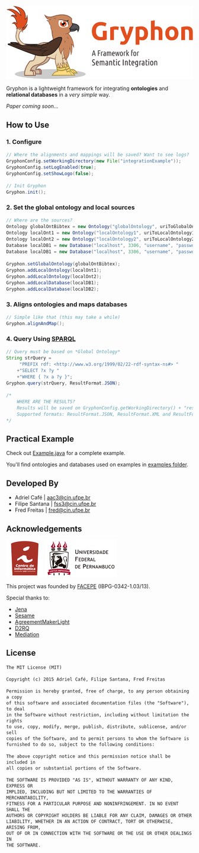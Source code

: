 ![](https://github.com/adrielcafe/GryphonFramework/raw/master/images/gryphon.png)

Gryphon is a lightweight framework for integrating **ontologies** and **relational databases** in a *very simple* way.

*Paper coming soon...*

## How to Use

### 1. Configure
```java
// Where the alignments and mappings will be saved? Want to see logs?
GryphonConfig.setWorkingDirectory(new File("integrationExample"));
GryphonConfig.setLogEnabled(true);
GryphonConfig.setShowLogo(false);

// Init Gryphon
Gryphon.init();
```

### 2. Set the global ontology and local sources
```java
// Where are the sources?
Ontology globalOntBibtex = new Ontology("globalOntology", uriToGlobalOntology);
Ontology localOnt1 = new Ontology("localOntology1", uriToLocalOntology1);
Ontology localOnt2 = new Ontology("localOntology2", uriToLocalOntology2);
Database localDB1 = new Database("localhost", 3306, "username", "password", "db1", Database.DBMS.MySQL);
Database localDB1 = new Database("localhost", 3306, "username", "password", "db2", Database.DBMS.PostgreSQL);

Gryphon.setGlobalOntology(globalOntBibtex);
Gryphon.addLocalOntology(localOnt1);
Gryphon.addLocalOntology(localOnt2);
Gryphon.addLocalDatabase(localDB1);
Gryphon.addLocalDatabase(localDB2);
```

### 3. Aligns ontologies and maps databases
```java
// Simple like that (this may take a while)
Gryphon.alignAndMap();
```

### 4. Query Using [SPARQL](http://www.w3.org/TR/sparql11-query/)
```java
// Query must be based on *Global Ontology*
String strQuery = 
	 "PREFIX rdf: <http://www.w3.org/1999/02/22-rdf-syntax-ns#> "
	+"SELECT ?x ?y "
	+"WHERE { ?x a ?y }";
Gryphon.query(strQuery, ResultFormat.JSON);

/*
	WHERE ARE THE RESULTS?
    Results will be saved on GryphonConfig.getWorkingDirectory() + "results/"
    Supported formats: ResultFormat.JSON, ResultFormat.XML and ResultFormat.CSV
*/
```


## Practical Example
Check out [Example.java](http://github.com/adrielcafe/GryphonFramework/blob/master/src/br/ufpe/cin/aac3/gryphon/example/Example.java) for a complete example.

You'll find ontologies and databases used on examples in [examples folder](http://github.com/adrielcafe/GryphonFramework/tree/master/examples).

## Developed By
* Adriel Café | <aac3@cin.ufpe.br>
* Filipe Santana | <fss3@cin.ufpe.br>
* Fred Freitas | <fred@cin.ufpe.br>

## Acknowledgements
[![CIn-UFPE](https://github.com/adrielcafe/GryphonFramework/raw/master/images/cin.png)](http://www2.cin.ufpe.br)
[![UFPE](https://github.com/adrielcafe/GryphonFramework/raw/master/images/ufpe.png)](http://www.ufpe.br)

This project was founded by [FACEPE](http://www.facepe.br) (IBPG-0342-1.03/13).

Special thanks to:
* [Jena](http://jena.apache.org)
* [Sesame](http://rdf4j.org)
* [AgreementMakerLight](http://somer.fc.ul.pt/aml.php)
* [D2RQ](http://d2rq.org)
* [Mediation](http://github.com/correndo/mediation)

## License
```
The MIT License (MIT)

Copyright (c) 2015 Adriel Café, Filipe Santana, Fred Freitas

Permission is hereby granted, free of charge, to any person obtaining a copy
of this software and associated documentation files (the "Software"), to deal
in the Software without restriction, including without limitation the rights
to use, copy, modify, merge, publish, distribute, sublicense, and/or sell
copies of the Software, and to permit persons to whom the Software is
furnished to do so, subject to the following conditions:

The above copyright notice and this permission notice shall be included in
all copies or substantial portions of the Software.

THE SOFTWARE IS PROVIDED "AS IS", WITHOUT WARRANTY OF ANY KIND, EXPRESS OR
IMPLIED, INCLUDING BUT NOT LIMITED TO THE WARRANTIES OF MERCHANTABILITY,
FITNESS FOR A PARTICULAR PURPOSE AND NONINFRINGEMENT. IN NO EVENT SHALL THE
AUTHORS OR COPYRIGHT HOLDERS BE LIABLE FOR ANY CLAIM, DAMAGES OR OTHER
LIABILITY, WHETHER IN AN ACTION OF CONTRACT, TORT OR OTHERWISE, ARISING FROM,
OUT OF OR IN CONNECTION WITH THE SOFTWARE OR THE USE OR OTHER DEALINGS IN
THE SOFTWARE.
```